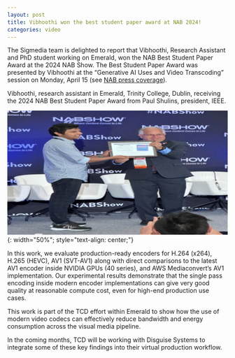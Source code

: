 ```yaml
---
layout: post
title: Vibhoothi won the best student paper award at NAB 2024!
categories: video
---
```



The Sigmedia team is delighted to report that Vibhoothi, Research Assistant and
PhD student working on Emerald, won the NAB Best Student Paper Award at the 2024
NAB Show. The Best Student Paper Award was presented by Vibhoothi at the “Generative AI Uses and
Video Transcoding” session on Monday, April 15 (see [NAB press coverage](https://nabpilot.org/nab-and-ieeebts-partner-to-present-best-student-paper-award/)).


Vibhoothi, research assistant in Emerald, Trinity College, Dublin, receiving the
2024 NAB Best Student Paper Award from Paul Shulins, president, IEEE.

![Best Paper](/assets/images/posts/best_paper_nab24.jpg){: width="50%"; style="text-align: center;"}



In this work, we evaluate production-ready encoders for H.264 (x264), H.265
(HEVC), AV1 (SVT-AV1) along with direct comparisons to the latest AV1 encoder
inside NVIDIA GPUs (40 series), and AWS Mediaconvert’s AV1 implementation. Our
experimental results demonstrate that the single pass encoding inside modern
encoder implementations can give very good quality at reasonable compute cost,
even for high-end production use cases.



This work is part of the TCD effort within Emerald to show how the use of modern video codecs can effectively reduce bandwidth and energy consumption across the visual media pipeline. 

In the coming months, TCD will be working with Disguise Systems to integrate
some of these key findings into their virtual production workflow.



